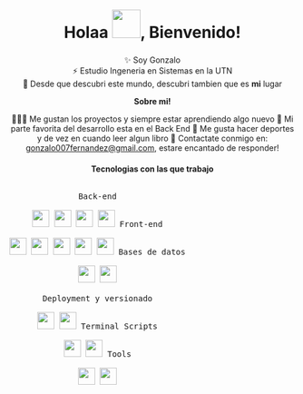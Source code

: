 <h1 align="center"> Holaa <img src="https://emojis.slackmojis.com/emojis/images/1577305505/7373/hand_wave.gif?1577305505" width="50" />, Bienvenido!</h1>
<span align="center">

###
 ✨ Soy Gonzalo <br>
 :zap: Estudio Ingeneria en Sistemas en la UTN <br>
 :speech_balloon: Desde que descubri este mundo, descubri tambien que es **mi** lugar

**Sobre mi!**

👨🏽‍💻 Me gustan los proyectos y siempre estar aprendiendo algo nuevo
🤔 Mi parte favorita del desarrollo esta en el Back End
🌱 Me gusta hacer deportes y de vez en cuando leer algun libro
💬 Contactate conmigo en: [gonzalo007fernandez@gmail.com](mailto:gonzalo007fernandez@gmail.com), estare encantado de responder!
<!-- - 🌐 Pasate a ver mi sitio web personal por aca []() -->

#### Tecnologias con las que trabajo

<p style="display: inline-block;" align="center">
  <kbd>
    <kbd>Back-end</kbd>
    <br>
    <br>
    <img width="30px" src="https://cdn.jsdelivr.net/gh/devicons/devicon/icons/c/c-plain.svg" /> 
    <img width="30px" src="https://cdn.jsdelivr.net/gh/devicons/devicon/icons/java/java-plain.svg" /> 
    <img width="30px" src="https://cdn.jsdelivr.net/gh/devicons/devicon/icons/ruby/ruby-plain.svg" /> 
    <img width="30px" src="https://www.php.net/images/logos/new-php-logo.svg" /> 
  </kbd>
  <kbd>
    <kbd>Front-end</kbd>
    <br>
    <br>
    <img width="30px" src="https://cdn.jsdelivr.net/gh/devicons/devicon/icons/html5/html5-original.svg" /> 
    <img width="30px" src="https://cdn.jsdelivr.net/gh/devicons/devicon/icons/css3/css3-plain.svg" /> 
    <img width="30px" src="https://cdn.jsdelivr.net/gh/devicons/devicon/icons/bootstrap/bootstrap-plain.svg" /> 
    <img width="30px" src="https://cdn.jsdelivr.net/gh/devicons/devicon/icons/angularjs/angularjs-plain.svg" />
    <img width="30px" src="https://cdn.jsdelivr.net/gh/devicons/devicon/icons/javascript/javascript-original.svg" />
  </kbd>
  <kbd>
    <kbd>Bases de datos</kbd>
    <br>
    <br>
    <img width="30px" src="https://www.mysql.com/common/logos/logo-mysql-170x115.png" />
    <img width="30px" src="https://cdn.jsdelivr.net/gh/devicons/devicon/icons/microsoftsqlserver/microsoftsqlserver-plain.svg" />
  </kbd>
  <br>
  <br>
 
  <kbd>
    <kbd>Deployment y versionado</kbd>
    <br>
    <br>
    <img width="30px" src="https://cdn.jsdelivr.net/gh/devicons/devicon/icons/git/git-plain.svg" />
    <img width="30px" src="https://cdn.jsdelivr.net/gh/devicons/devicon/icons/docker/docker-plain.svg" />
  </kbd>
  <kbd>
    <kbd>Terminal Scripts</kbd>
    <br>
    <br>
    <img width="30px" src="https://cdn.jsdelivr.net/gh/devicons/devicon/icons/bash/bash-original.svg" />
    <img width="30px" src="https://cdn.jsdelivr.net/gh/devicons/devicon/icons/nano/nano-original.svg" />
  </kbd>
  <kbd>
    <kbd>Tools</kbd>
    <br>
    <br>
    <img width="30px" src="https://cdn.jsdelivr.net/gh/devicons/devicon/icons/vscode/vscode-original.svg" />
    <img width="30px" src="https://cdn.jsdelivr.net/gh/devicons/devicon/icons/intellij/intellij-plain.svg" />
  </kbd>
</p>
<!--
![snake gif](https://github.com/GonzaloFernandez20/GonzaloFernandez20/blob/output/github-contribution-grid-snake.svg)
 <h2 align="center"><u>Mis estadisticas</u></h2>
<p align="center">
<img align="center" src="https://github-readme-stats.vercel.app/api/top-langs/?username=GonzaloFernandez20&layout=compact&theme=github_dark&langs_count=10&exclude_repo=kasweb">
<br>
<br>
<img align="center" src="https://github-readme-stats.vercel.app/api?username=GonzaloFernandez20&count_private=true&show_icons=trueline_height=21&theme=github_dark">	
<br>
<br>
<img align="center" src="https://github-readme-streak-stats.herokuapp.com/?user=GonzaloFernandez20&theme=holi-theme">
</p> -->


